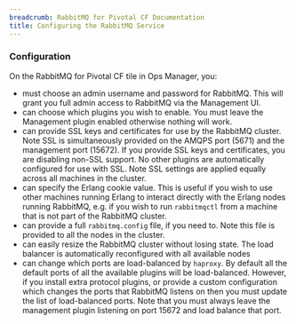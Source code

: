 ```yaml
---
breadcrumb: RabbitMQ for Pivotal CF Documentation
title: Configuring the RabbitMQ Service
---
```


### Configuration

On the RabbitMQ for Pivotal CF tile in Ops Manager, you:

* must choose an admin username and password for RabbitMQ. This will grant you full admin access to RabbitMQ via the Management UI.
* can choose which plugins you wish to enable. You must leave the Management plugin enabled otherwise nothing will work.
* can provide SSL keys and certificates for use by the RabbitMQ cluster. Note SSL is simultaneously provided on the AMQPS port (5671) and the management port (15672). If you provide SSL keys and certificates, you are disabling non-SSL support. No other plugins are automatically configured for use with SSL. Note SSL settings are applied equally across all machines in the cluster.
* can specify the Erlang cookie value. This is useful if you wish to use other machines running Erlang to interact directly with the Erlang nodes running RabbitMQ, e.g. if you wish to run <code>rabbitmqctl</code> from a machine that is not part of the RabbitMQ cluster.
* can provide a full <code>rabbitmq.config</code> file, if you need to. Note this file is provided to all the nodes in the cluster.
* can easily resize the RabbitMQ cluster without losing state. The load balancer is automatically reconfigured with all available nodes
* can change which ports are load-balanced by <code>haproxy</code>. By default all the default ports of all the available plugins will be load-balanced. However, if you install extra protocol plugins, or provide a custom configuration which changes the ports that RabbitMQ listens on then you must update the list of load-balanced ports. Note that you must always leave the management plugin listening on port 15672 and load balance that port.





